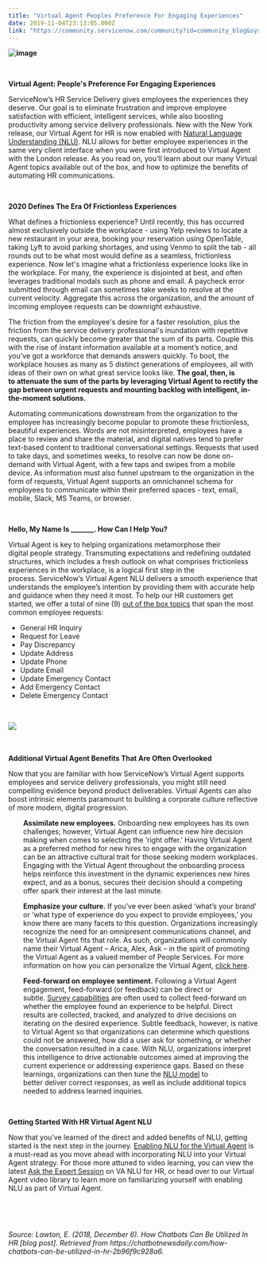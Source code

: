 ```yaml
---
title: "Virtual Agent Peoples Preference For Engaging Experiences"
date: 2019-11-04T23:13:05.000Z
link: "https://community.servicenow.com/community?id=community_blog&sys_id=7b02ac23db780014d58ea345ca9619e1"
---
```

<p class="ng-scope"><strong><img class="community_image_fullscreen" src="https://community.servicenow.comhttps://community.servicenow.com/51b81ddedb70cc10d58ea345ca96195f.iix" alt="image" /></strong> </p>
<p class="ng-scope"> </p>
<p class="ng-scope"><strong>Virtual Agent: People&#39;s Preference For Engaging Experiences</strong></p>
<p class="ng-scope">ServiceNow’s HR Service Delivery gives employees the experiences they deserve. Our goal is to eliminate frustration and improve employee satisfaction with efficient, intelligent services, while also boosting productivity among service delivery professionals. New with the New York release, our Virtual Agent for HR is now enabled with <a href="https://docs.servicenow.com/bundle/newyork-performance-analytics-and-reporting/page/administer/virtual-agent/concept/va-NLU.html" rel="nofollow">Natural Language Understanding (NLU)</a>. NLU allows for better employee experiences in the same very client interface when you were first introduced to Virtual Agent with the London release. As you read on, you’ll learn about our many Virtual Agent topics available out of the box, and how to optimize the benefits of automating HR communications.</p>
<p class="ng-scope"> </p>
<p class="ng-scope"><strong>2020 Defines The Era Of Frictionless Experiences</strong></p>
<p class="ng-scope">What defines a frictionless experience? Until recently, this has occurred almost exclusively outside the workplace - using Yelp reviews to locate a new restaurant in your area, booking your reservation using OpenTable, taking Lyft to avoid parking shortages, and using Venmo to split the tab - all rounds out to be what most would define as a seamless, frictionless experience. Now let&#39;s imagine what a frictionless experience looks like in the workplace. For many, the experience is disjointed at best, and often leverages traditional modals such as phone and email. A paycheck error submitted through email can sometimes take weeks to resolve at the current velocity. Aggregate this across the organization, and the amount of incoming employee requests can be downright exhaustive.</p>
<p class="ng-scope">The friction from the employee&#39;s desire for a faster resolution, plus the friction from the service delivery professional&#39;s inundation with repetitive requests, can quickly become greater that the sum of its parts. Couple this with the rise of instant information available at a moment’s notice, and you’ve got a workforce that demands answers quickly. To boot, the workplace houses as many as 5 distinct generations of employees, all with ideas of their own on what great service looks like. <strong>The goal, then, is to attenuate the sum of the parts by leveraging Virtual Agent to rectify the gap between urgent requests and mounting backlog with intelligent, in-the-moment solutions.</strong> </p>
<p class="ng-scope">Automating communications downstream from the organization to the employee has increasingly become popular to promote these frictionless, beautiful experiences. Words are not misinterpreted, employees have a place to review and share the material, and digital natives tend to prefer text-based content to traditional conversational settings. Requests that used to take days, and sometimes weeks, to resolve can now be done on-demand with Virtual Agent, with a few taps and swipes from a mobile device. As information must also funnel upstream to the organization in the form of requests, Virtual Agent supports an omnichannel schema for employees to communicate within their preferred spaces - text, email, mobile, Slack, MS Teams, or browser.</p>
<p class="ng-scope"> </p>
<p class="ng-scope"><strong>Hello, My Name Is _______. How Can I Help You?</strong></p>
<p class="ng-scope">Virtual Agent is key to helping organizations metamorphose their digital people strategy. Transmuting expectations and redefining outdated structures, which includes a fresh outlook on what comprises frictionless experiences in the workplace, is a logical first step in the process. ServiceNow’s Virtual Agent NLU delivers a smooth experience that understands the employee’s intention by providing them with accurate help and guidance when they need it most. To help our HR customers get started, we offer a total of nine (9) <a href="https://docs.servicenow.com/bundle/newyork-hr-service-delivery/page/product/human-resources/concept/hr-virtual-agent-conversations.html" rel="nofollow">out of the box topics</a> that span the most common employee requests:</p>
<ul class="ng-scope"><li>General HR Inquiry</li><li>Request for Leave</li><li>Pay Discrepancy</li><li>Update Address</li><li>Update Phone</li><li>Update Email</li><li>Update Emergency Contact</li><li>Add Emergency Contact</li><li>Delete Emergency Contact</li></ul>
<p> </p>
<p class="ng-scope"><img style="max-width: 100%; max-height: 480px;" src="https://community.servicenow.com/97b631e3db3048d014d6fb24399619bf.iix" /> </p>
<p class="ng-scope"> </p>
<p class="ng-scope"><strong>Additional Virtual Agent Benefits That Are Often Overlooked</strong></p>
<p class="ng-scope">Now that you are familiar with how ServiceNow’s Virtual Agent supports employees and service delivery professionals, you might still need compelling evidence beyond product deliverables. Virtual Agents can also boost intrinsic elements paramount to building a corporate culture reflective of more modern, digital progression.</p>
<p class="ng-scope" style="padding-left: 30px;"><strong>Assimilate new employees.</strong> Onboarding new employees has its own challenges; however, Virtual Agent can influence new hire decision making when comes to selecting the ‘right offer.’ Having Virtual Agent as a preferred method for new hires to engage with the organization can be an attractive cultural trait for those seeking modern workplaces. Engaging with the Virtual Agent throughout the onboarding process helps reinforce this investment in the dynamic experiences new hires expect, and as a bonus, secures their decision should a competing offer spark their interest at the last minute.</p>
<p class="ng-scope" style="padding-left: 30px;"><strong>Emphasize your culture.</strong> If you’ve ever been asked ‘what’s your brand’ or ‘what type of experience do you expect to provide employees,’ you know there are many facets to this question. Organizations increasingly recognize the need for an omnipresent communications channel, and the Virtual Agent fits that role. As such, organizations will commonly name their Virtual Agent – Arica, Alex, Ask – in the spirit of promoting the Virtual Agent as a valued member of People Services. For more information on how you can personalize the Virtual Agent, <a href="https://docs.servicenow.com/bundle/newyork-performance-analytics-and-reporting/page/administer/virtual-agent/task/set-up-virtual-agent-branding.html" rel="nofollow">click here</a>.</p>
<p class="ng-scope" style="padding-left: 30px;"><strong>Feed-forward on employee sentiment.</strong> Following a Virtual Agent engagement, feed-forward (or feedback) can be direct or subtle. <a href="https://docs.servicenow.com/bundle/newyork-hr-service-delivery/page/product/human-resources/concept/c_HRSurveysIst.html" rel="nofollow">Survey capabilities</a> are often used to collect feed-forward on whether the employee found an experience to be helpful. Direct results are collected, tracked, and analyzed to drive decisions on iterating on the desired experience. Subtle feedback, however, is native to Virtual Agent so that organizations can determine which questions could not be answered, how did a user ask for something, or whether the conversation resulted in a case. With NLU, organizations interpret this intelligence to drive actionable outcomes aimed at improving the current experience or addressing experience gaps. Based on these learnings, organizations can then tune the <a href="https://docs.servicenow.com/bundle/newyork-performance-analytics-and-reporting/page/administer/natural-language-understanding/task/test-train-nlu-model.html" rel="nofollow">NLU model</a> to better deliver correct responses, as well as include additional topics needed to address learned inquiries.</p>
<p class="ng-scope"> </p>
<p class="ng-scope"><strong>Getting Started With HR Virtual Agent NLU</strong></p>
<p class="ng-scope">Now that you’ve learned of the direct and added benefits of NLU, getting started is the next step in the journey. <a href="https://community.servicenow.com/community?id&#61;community_article&amp;sys_id&#61;32d57ab2dbd040142be0a851ca9619ff" rel="nofollow">Enabling NLU for the Virtual Agent</a> is a must-read as you move ahead with incorporating NLU into your Virtual Agent strategy. For those more attuned to video learning, you can view the latest <a href="https://community.servicenow.com/community?id&#61;community_Event&amp;sys_id&#61;3e41480ddbe3fbc02be0a851ca961920" rel="nofollow">Ask the Expert Session</a> on VA NLU for HR, or head over to our Virtual Agent video library to learn more on familiarizing yourself with enabling NLU as part of Virtual Agent.</p>
<p class="ng-scope"> </p>
<p class="ng-scope"> </p>
<p class="ng-scope"><em>Source: </em><em>Lawton, E. (2018, December 6). How Chatbots Can Be Utilized In HR [blog post]. Retrieved from https://chatbotnewsdaily.com/how-chatbots-can-be-utilized-in-hr-2b96f9c928a6.</em></p>